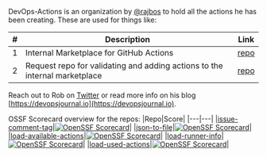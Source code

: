 DevOps-Actions is an organization by [@rajbos](https://github.com/rajbos) to hold all the actions he has been creating. These are used for things like:

|#|Description|Link|
|---|---|---|
|1|Internal Marketplace for GitHub Actions|[repo](https://github.com/rajbos/actions-marketplace)|
|2|Request repo for validating and adding actions to the internal marketplace|[repo](https://github.com/rajbos/github-actions-requests)| 

Reach out to Rob on [Twitter](https://twitter.com/RobBos81) or read more info on his blog [https://devopsjournal.io](https://devopsjournal.io).

OSSF Scorecard overview for the repos:
|Repo|Score|
|---|---|
|[issue-comment-tag](https://github.com/devops-actions/issue-comment-tag)|[![OpenSSF Scorecard](https://api.securityscorecards.dev/projects/github.com/devops-actions/issue-comment-tag/badge)](https://api.securityscorecards.dev/projects/github.com/devops-actions/issue-comment-tag)|
|[json-to-file](https://github.com/devops-actions/json-to-file)|[![OpenSSF Scorecard](https://api.securityscorecards.dev/projects/github.com/devops-actions/json-to-file/badge)](https://api.securityscorecards.dev/projects/github.com/devops-actions/json-to-file)|
|[load-available-actions](https://github.com/devops-actions/load-available-actions)|[![OpenSSF Scorecard](https://api.securityscorecards.dev/projects/github.com/devops-actions/load-available-actions/badge)](https://api.securityscorecards.dev/projects/github.com/devops-actions/load-available-actions)|
|[load-runner-info](https://github.com/devops-actions/load-runner-info)|[![OpenSSF Scorecard](https://api.securityscorecards.dev/projects/github.com/devops-actions/load-runner-info/badge)](https://api.securityscorecards.dev/projects/github.com/devops-actions/load-runner-info)|
|[load-used-actions](https://github.com/devops-actions/load-used-actions)|[![OpenSSF Scorecard](https://api.securityscorecards.dev/projects/github.com/devops-actions/load-used-actions/badge)](https://api.securityscorecards.dev/projects/github.com/devops-actions/load-used-actions)|
